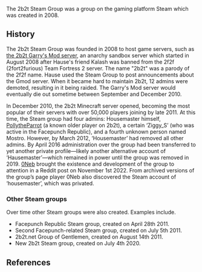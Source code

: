 The 2b2t Steam Group was a group on the gaming platform Steam which was created in 2008.

## History
The 2b2t Steam Group was founded in 2008 to host game servers, such as [the 2b2t Garry's Mod server](https://2b2t.miraheze.org/wiki/2b2t_(Garry%27s_Mod_server)), an anarchy sandbox server which started in August 2008 after Hause's friend Kalash was banned from the 2f2f (2fort2furious) Team Fortress 2 server. The name "2b2t" was a parody of the 2f2f name. Hause used the Steam Group to post announcements about the Gmod server. When it became hard to maintain 2b2t, 12 admins were demoted, resulting in it being raided. The Garry's Mod server would eventually die out sometime between September and December 2010.

In December 2010, the 2b2t Minecraft server opened, becoming the most popular of their servers with over 50,000 players joining by late 2011.  At this time, the Steam group had four admins: Housemaster himself, [PollytheParrot](https://2b2t.miraheze.org/wiki/PollytheParrot) (a known older player on 2b2t), a certain ‘Ziggy_S’ (who was active in the Facepunch Republic), and a fourth unknown person named Mostro. However, by March 2012, ‘Housemaster’ had removed all other admins. By April 2016 administration over the group had been transferred to yet another private profile—likely another alternative account of ‘Hausemaster’—which remained in power until the group was removed in 2019. [0Neb](https://2b2t.miraheze.org/wiki/0Neb) brought the existence and development of the group to attention in a Reddit post on November 1st 2022. From archived versions of the group’s page player 0Neb also discovered the Steam account of ‘housemaster’, which was privated.

### Other Steam groups
Over time other Steam groups were also created. Examples include.

* Facepunch Republic Steam group, created on April 28th 2011.
* Second Facepunch-related Steam group, created on July 5th 2011.
* 2b2t.net Group of Gentlemen, created on August 14th 2011.
* New 2b2t Steam group, created on July 4th 2020.

## References